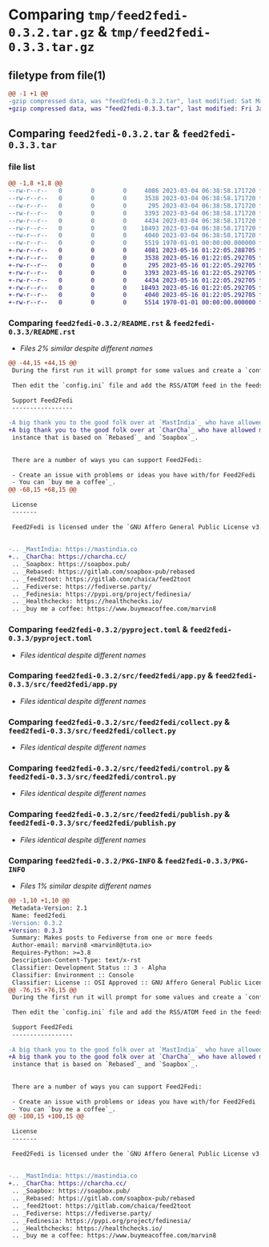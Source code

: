 # Comparing `tmp/feed2fedi-0.3.2.tar.gz` & `tmp/feed2fedi-0.3.3.tar.gz`

## filetype from file(1)

```diff
@@ -1 +1 @@
-gzip compressed data, was "feed2fedi-0.3.2.tar", last modified: Sat Mar  4 06:54:26 2023, max compression
+gzip compressed data, was "feed2fedi-0.3.3.tar", last modified: Fri Jan  1 00:00:00 2016, max compression
```

## Comparing `feed2fedi-0.3.2.tar` & `feed2fedi-0.3.3.tar`

### file list

```diff
@@ -1,8 +1,8 @@
--rw-r--r--   0        0        0     4086 2023-03-04 06:38:58.171720 feed2fedi-0.3.2/README.rst
--rw-r--r--   0        0        0     3538 2023-03-04 06:38:58.171720 feed2fedi-0.3.2/pyproject.toml
--rw-r--r--   0        0        0      295 2023-03-04 06:38:58.171720 feed2fedi-0.3.2/src/feed2fedi/__init__.py
--rw-r--r--   0        0        0     3393 2023-03-04 06:38:58.171720 feed2fedi-0.3.2/src/feed2fedi/app.py
--rw-r--r--   0        0        0     4434 2023-03-04 06:38:58.171720 feed2fedi-0.3.2/src/feed2fedi/collect.py
--rw-r--r--   0        0        0    18493 2023-03-04 06:38:58.171720 feed2fedi-0.3.2/src/feed2fedi/control.py
--rw-r--r--   0        0        0     4040 2023-03-04 06:38:58.171720 feed2fedi-0.3.2/src/feed2fedi/publish.py
--rw-r--r--   0        0        0     5519 1970-01-01 00:00:00.000000 feed2fedi-0.3.2/PKG-INFO
+-rw-r--r--   0        0        0     4081 2023-05-16 01:22:05.288705 feed2fedi-0.3.3/README.rst
+-rw-r--r--   0        0        0     3538 2023-05-16 01:22:05.292705 feed2fedi-0.3.3/pyproject.toml
+-rw-r--r--   0        0        0      295 2023-05-16 01:22:05.292705 feed2fedi-0.3.3/src/feed2fedi/__init__.py
+-rw-r--r--   0        0        0     3393 2023-05-16 01:22:05.292705 feed2fedi-0.3.3/src/feed2fedi/app.py
+-rw-r--r--   0        0        0     4434 2023-05-16 01:22:05.292705 feed2fedi-0.3.3/src/feed2fedi/collect.py
+-rw-r--r--   0        0        0    18493 2023-05-16 01:22:05.292705 feed2fedi-0.3.3/src/feed2fedi/control.py
+-rw-r--r--   0        0        0     4040 2023-05-16 01:22:05.292705 feed2fedi-0.3.3/src/feed2fedi/publish.py
+-rw-r--r--   0        0        0     5514 1970-01-01 00:00:00.000000 feed2fedi-0.3.3/PKG-INFO
```

### Comparing `feed2fedi-0.3.2/README.rst` & `feed2fedi-0.3.3/README.rst`

 * *Files 2% similar despite different names*

```diff
@@ -44,15 +44,15 @@
 During the first run it will prompt for some values and create a `config.ini` file with sensible starting settings.
 
 Then edit the `config.ini` file and add the RSS/ATOM feed in the feeds section and remove the sample feed.
 
 Support Feed2Fedi
 -----------------
 
-A big thank you to the good folk over at `MastIndia`_ who have allowed me to test Feed2Fedi against their
+A big thank you to the good folk over at `CharCha`_ who have allowed me to test Feed2Fedi against their
 instance that is based on `Rebased`_ and `Soapbox`_.
 
 
 There are a number of ways you can support Feed2Fedi:
 
 - Create an issue with problems or ideas you have with/for Feed2Fedi
 - You can `buy me a coffee`_.
@@ -68,15 +68,15 @@
 
 License
 -------
 
 Feed2Fedi is licensed under the `GNU Affero General Public License v3.0`_
 
 
-.. _MastIndia: https://mastindia.co
+.. _CharCha: https://charcha.cc/
 .. _Soapbox: https://soapbox.pub/
 .. _Rebased: https://gitlab.com/soapbox-pub/rebased
 .. _feed2toot: https://gitlab.com/chaica/feed2toot
 .. _Fediverse: https://fediverse.party/
 .. _Fedinesia: https://pypi.org/project/fedinesia/
 .. _Healthchecks: https://healthchecks.io/
 .. _buy me a coffee: https://www.buymeacoffee.com/marvin8
```

### Comparing `feed2fedi-0.3.2/pyproject.toml` & `feed2fedi-0.3.3/pyproject.toml`

 * *Files identical despite different names*

### Comparing `feed2fedi-0.3.2/src/feed2fedi/app.py` & `feed2fedi-0.3.3/src/feed2fedi/app.py`

 * *Files identical despite different names*

### Comparing `feed2fedi-0.3.2/src/feed2fedi/collect.py` & `feed2fedi-0.3.3/src/feed2fedi/collect.py`

 * *Files identical despite different names*

### Comparing `feed2fedi-0.3.2/src/feed2fedi/control.py` & `feed2fedi-0.3.3/src/feed2fedi/control.py`

 * *Files identical despite different names*

### Comparing `feed2fedi-0.3.2/src/feed2fedi/publish.py` & `feed2fedi-0.3.3/src/feed2fedi/publish.py`

 * *Files identical despite different names*

### Comparing `feed2fedi-0.3.2/PKG-INFO` & `feed2fedi-0.3.3/PKG-INFO`

 * *Files 1% similar despite different names*

```diff
@@ -1,10 +1,10 @@
 Metadata-Version: 2.1
 Name: feed2fedi
-Version: 0.3.2
+Version: 0.3.3
 Summary: Makes posts to Fediverse from one or more feeds
 Author-email: marvin8 <marvin8@tuta.io>
 Requires-Python: >=3.8
 Description-Content-Type: text/x-rst
 Classifier: Development Status :: 3 - Alpha
 Classifier: Environment :: Console
 Classifier: License :: OSI Approved :: GNU Affero General Public License v3 or later (AGPLv3+)
@@ -76,15 +76,15 @@
 During the first run it will prompt for some values and create a `config.ini` file with sensible starting settings.
 
 Then edit the `config.ini` file and add the RSS/ATOM feed in the feeds section and remove the sample feed.
 
 Support Feed2Fedi
 -----------------
 
-A big thank you to the good folk over at `MastIndia`_ who have allowed me to test Feed2Fedi against their
+A big thank you to the good folk over at `CharCha`_ who have allowed me to test Feed2Fedi against their
 instance that is based on `Rebased`_ and `Soapbox`_.
 
 
 There are a number of ways you can support Feed2Fedi:
 
 - Create an issue with problems or ideas you have with/for Feed2Fedi
 - You can `buy me a coffee`_.
@@ -100,15 +100,15 @@
 
 License
 -------
 
 Feed2Fedi is licensed under the `GNU Affero General Public License v3.0`_
 
 
-.. _MastIndia: https://mastindia.co
+.. _CharCha: https://charcha.cc/
 .. _Soapbox: https://soapbox.pub/
 .. _Rebased: https://gitlab.com/soapbox-pub/rebased
 .. _feed2toot: https://gitlab.com/chaica/feed2toot
 .. _Fediverse: https://fediverse.party/
 .. _Fedinesia: https://pypi.org/project/fedinesia/
 .. _Healthchecks: https://healthchecks.io/
 .. _buy me a coffee: https://www.buymeacoffee.com/marvin8
```

